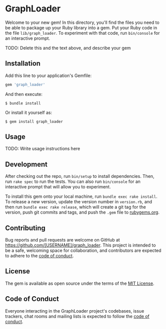 # GraphLoader

Welcome to your new gem! In this directory, you'll find the files you need to be able to package up your Ruby library into a gem. Put your Ruby code in the file `lib/graph_loader`. To experiment with that code, run `bin/console` for an interactive prompt.

TODO: Delete this and the text above, and describe your gem

## Installation

Add this line to your application's Gemfile:

```ruby
gem 'graph_loader'
```

And then execute:

    $ bundle install

Or install it yourself as:

    $ gem install graph_loader

## Usage

TODO: Write usage instructions here

## Development

After checking out the repo, run `bin/setup` to install dependencies. Then, run `rake spec` to run the tests. You can also run `bin/console` for an interactive prompt that will allow you to experiment.

To install this gem onto your local machine, run `bundle exec rake install`. To release a new version, update the version number in `version.rb`, and then run `bundle exec rake release`, which will create a git tag for the version, push git commits and tags, and push the `.gem` file to [rubygems.org](https://rubygems.org).

## Contributing

Bug reports and pull requests are welcome on GitHub at https://github.com/[USERNAME]/graph_loader. This project is intended to be a safe, welcoming space for collaboration, and contributors are expected to adhere to the [code of conduct](https://github.com/[USERNAME]/graph_loader/blob/master/CODE_OF_CONDUCT.md).


## License

The gem is available as open source under the terms of the [MIT License](https://opensource.org/licenses/MIT).

## Code of Conduct

Everyone interacting in the GraphLoader project's codebases, issue trackers, chat rooms and mailing lists is expected to follow the [code of conduct](https://github.com/[USERNAME]/graph_loader/blob/master/CODE_OF_CONDUCT.md).
